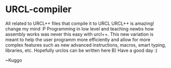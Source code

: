 # URCL-compiler
All related to URCL++ files that compile it to URCL
URCL++ is amazing! change my mind :P
Programming in low level and teaching newbs how assembly works was never this easy with urcl++. This new variation is meant to help the user programm more efficiently and allow for more complex features such as new advanced instructions, macros, smart typing, libraries, etc. Hopefully urclos can be written here B)
Have a good day :)

~Kuggo
